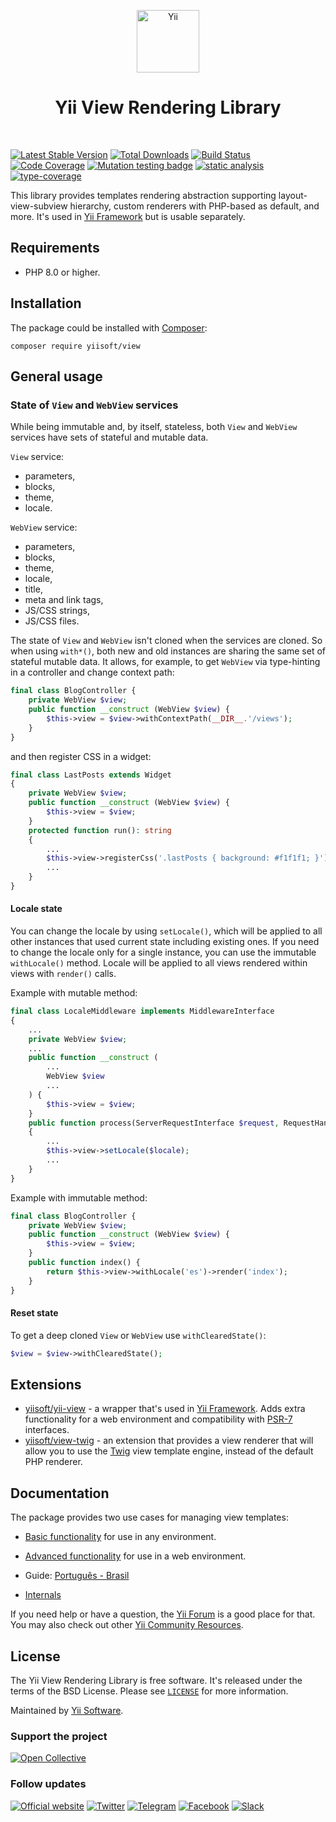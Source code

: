 <p align="center">
    <a href="https://github.com/yiisoft" target="_blank">
        <img src="https://yiisoft.github.io/docs/images/yii_logo.svg" height="100px" alt="Yii">
    </a>
    <h1 align="center">Yii View Rendering Library</h1>
    <br>
</p>

[![Latest Stable Version](https://poser.pugx.org/yiisoft/view/v/stable.png)](https://packagist.org/packages/yiisoft/view)
[![Total Downloads](https://poser.pugx.org/yiisoft/view/downloads.png)](https://packagist.org/packages/yiisoft/view)
[![Build Status](https://github.com/yiisoft/view/workflows/build/badge.svg)](https://github.com/yiisoft/view/actions?query=workflow%3Abuild)
[![Code Coverage](https://codecov.io/gh/yiisoft/view/graph/badge.svg?token=V9PmRxWk9L)](https://codecov.io/gh/yiisoft/view)
[![Mutation testing badge](https://img.shields.io/endpoint?style=flat&url=https%3A%2F%2Fbadge-api.stryker-mutator.io%2Fgithub.com%2Fyiisoft%2Fview%2Fmaster)](https://dashboard.stryker-mutator.io/reports/github.com/yiisoft/view/master)
[![static analysis](https://github.com/yiisoft/view/workflows/static%20analysis/badge.svg)](https://github.com/yiisoft/view/actions?query=workflow%3A%22static+analysis%22)
[![type-coverage](https://shepherd.dev/github/yiisoft/view/coverage.svg)](https://shepherd.dev/github/yiisoft/view)

This library provides templates rendering abstraction supporting layout-view-subview hierarchy, custom renderers with
PHP-based as default, and more. It's used in [Yii Framework](https://www.yiiframework.com/) but is usable separately.

## Requirements

- PHP 8.0 or higher.

## Installation

The package could be installed with [Composer](https://getcomposer.org):

```shell
composer require yiisoft/view
```

## General usage

### State of `View` and `WebView` services

While being immutable and, by itself, stateless, both `View` and `WebView` services have sets of stateful and mutable
data.

`View` service:
- parameters,
- blocks,
- theme,
- locale.

`WebView` service:
- parameters,
- blocks,
- theme,
- locale,
- title,
- meta and link tags,
- JS/CSS strings,
- JS/CSS files.

The state of `View` and `WebView` isn't cloned when the services are cloned. So when
using `with*()`, both new and old instances are sharing the same set of stateful mutable data. It allows, for example,
to get `WebView` via type-hinting in a controller and change context path:

```php
final class BlogController {
    private WebView $view;
    public function __construct (WebView $view) {
        $this->view = $view->withContextPath(__DIR__.'/views');
    }
}
```

and then register CSS in a widget:

```php
final class LastPosts extends Widget 
{    
    private WebView $view;
    public function __construct (WebView $view) {
        $this->view = $view;
    }
    protected function run(): string
    {
        ...
        $this->view->registerCss('.lastPosts { background: #f1f1f1; }');
        ...
    }
}
```

#### Locale state

You can change the locale by using `setLocale()`, which will be applied to all other instances that used current state
including existing ones. If you need to change the locale only for a single instance, you can use the immutable
`withLocale()` method. Locale will be applied to all views rendered within views with `render()` calls.

Example with mutable method:

```php
final class LocaleMiddleware implements MiddlewareInterface
{    
    ...
    private WebView $view;
    ...
    public function __construct (
        ...
        WebView $view
        ...
    ) {
        $this->view = $view;
    }
    public function process(ServerRequestInterface $request, RequestHandlerInterface $handler): ResponseInterface
    {
        ...
        $this->view->setLocale($locale);
        ...
    }
}
```

Example with immutable method:

```php
final class BlogController {
    private WebView $view;
    public function __construct (WebView $view) {
        $this->view = $view;
    }
    public function index() {
        return $this->view->withLocale('es')->render('index');
    }
}
```

#### Reset state

To get a deep cloned `View` or `WebView` use `withClearedState()`: 

```php
$view = $view->withClearedState();
```

## Extensions
  
- [yiisoft/yii-view](https://github.com/yiisoft/yii-view) - a wrapper that's used in
  [Yii Framework](https://www.yiiframework.com/).
  Adds extra functionality for a web environment and compatibility 
  with [PSR-7](https://www.php-fig.org/psr/psr-7) interfaces.
- [yiisoft/view-twig](https://github.com/yiisoft/view-twig) - an extension that provides a view renderer that will
  allow you to use the [Twig](https://twig.symfony.com) view template engine, instead of the default PHP renderer.

## Documentation

The package provides two use cases for managing view templates:

- [Basic functionality](docs/guide/en/basic-functionality.md) for use in any environment.
- [Advanced functionality](docs/guide/en/use-in-web-environment.md) for use in a web environment.

- Guide: [Português - Brasil](docs/guide/pt-BR/README.md)
- [Internals](docs/internals.md)

If you need help or have a question, the [Yii Forum](https://forum.yiiframework.com/c/yii-3-0/63) is a good place for that.
You may also check out other [Yii Community Resources](https://www.yiiframework.com/community).

## License

The Yii View Rendering Library is free software. It's released under the terms of the BSD License.
Please see [`LICENSE`](./LICENSE.md) for more information.

Maintained by [Yii Software](https://www.yiiframework.com/).

### Support the project

[![Open Collective](https://img.shields.io/badge/Open%20Collective-sponsor-7eadf1?logo=open%20collective&logoColor=7eadf1&labelColor=555555)](https://opencollective.com/yiisoft)

### Follow updates

[![Official website](https://img.shields.io/badge/Powered_by-Yii_Framework-green.svg?style=flat)](https://www.yiiframework.com/)
[![Twitter](https://img.shields.io/badge/twitter-follow-1DA1F2?logo=twitter&logoColor=1DA1F2&labelColor=555555?style=flat)](https://twitter.com/yiiframework)
[![Telegram](https://img.shields.io/badge/telegram-join-1DA1F2?style=flat&logo=telegram)](https://t.me/yii3en)
[![Facebook](https://img.shields.io/badge/facebook-join-1DA1F2?style=flat&logo=facebook&logoColor=ffffff)](https://www.facebook.com/groups/yiitalk)
[![Slack](https://img.shields.io/badge/slack-join-1DA1F2?style=flat&logo=slack)](https://yiiframework.com/go/slack)
